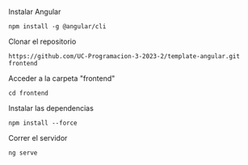 Instalar Angular
````
npm install -g @angular/cli
````
Clonar el repositorio
````
https://github.com/UC-Programacion-3-2023-2/template-angular.git frontend
````
Acceder a la carpeta "frontend"
````
cd frontend
````
Instalar las dependencias
````
npm install --force
````
Correr el servidor
```
ng serve
```
